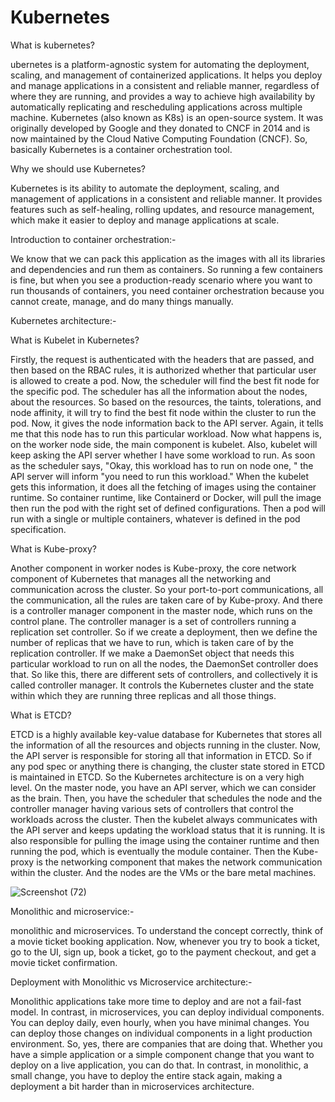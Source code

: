 # Kubernetes

What is kubernetes?

ubernetes is a platform-agnostic system for automating the deployment, scaling, and management of containerized applications. It helps you deploy and manage applications in a consistent and reliable manner, regardless of where they are running, and provides a way to achieve high availability by automatically replicating and rescheduling applications across multiple machine.
Kubernetes (also known as K8s) is an open-source system. It was originally developed by Google and they donated to CNCF in 2014 and is now maintained by the Cloud Native Computing Foundation (CNCF).
So, basically Kubernetes is a container orchestration tool.

Why we should use Kubernetes?

Kubernetes is its ability to automate the deployment, scaling, and management of applications in a consistent and reliable manner. It provides features such as self-healing, rolling updates, and resource management, which make it easier to deploy and manage applications at scale.

Introduction to container orchestration:-

We know that we can pack this application as the images with all its libraries and dependencies and run them as containers. So running a few containers is fine, but when you see a production-ready scenario where you want to run thousands of containers, you need container orchestration because you cannot create, manage, and do many things manually.

Kubernetes architecture:-

What is Kubelet in Kubernetes?

Firstly, the request is authenticated with the headers that are passed, and then based on the RBAC rules, it is authorized whether that particular user is allowed to create a pod. Now, the scheduler will find the best fit node for the specific pod. The scheduler has all the information about the nodes, about the resources. So based on the resources, the taints, tolerations, and node affinity, it will try to find the best fit node within the cluster to run the pod. Now, it gives the node information back to the API server. Again, it tells me that this node has to run this particular workload. Now what happens is, on the worker node side, the main component is kubelet. Also, kubelet will keep asking the API server whether I have some workload to run. As soon as the scheduler says, "Okay, this workload has to run on node one, " the API server will inform "you need to run this workload." When the kubelet gets this information, it does all the fetching of images using the container runtime. So container runtime, like Containerd or Docker, will pull the image then run the pod with the right set of defined configurations. Then a pod will run with a single or multiple containers, whatever is defined in the pod specification.

What is Kube-proxy?

Another component in worker nodes is Kube-proxy, the core network component of Kubernetes that manages all the networking and communication across the cluster. So your port-to-port communications, all the communication, all the rules are taken care of by Kube-proxy. And there is a controller manager component in the master node, which runs on the control plane. The controller manager is a set of controllers running a replication set controller. So if we create a deployment, then we define the number of replicas that we have to run, which is taken care of by the replication controller. If we make a DaemonSet object that needs this particular workload to run on all the nodes, the DaemonSet controller does that. So like this, there are different sets of controllers, and collectively it is called controller manager. It controls the Kubernetes cluster and the state within which they are running three replicas and all those things.

What is ETCD?

ETCD is a highly available key-value database for Kubernetes that stores all the information of all the resources and objects running in the cluster. Now, the API server is responsible for storing all that information in ETCD. So if any pod spec or anything there is changing, the cluster state stored in ETCD is maintained in ETCD. So the Kubernetes architecture is on a very high level. On the master node, you have an API server, which we can consider as the brain. Then, you have the scheduler that schedules the node and the controller manager having various sets of controllers that control the workloads across the cluster. Then the kubelet always communicates with the API server and keeps updating the workload status that it is running. It is also responsible for pulling the image using the container runtime and then running the pod, which is eventually the module container. Then the Kube-proxy is the networking component that makes the network communication within the cluster. And the nodes are the VMs or the bare metal machines.

![Screenshot (72)](https://user-images.githubusercontent.com/108757431/210139921-36746754-91d6-4b71-adbf-b707350d25a2.png)



Monolithic and microservice:-

monolithic and microservices. To understand the concept correctly, think of a movie ticket booking application. Now, whenever you try to book a ticket, go to the UI, sign up, book a ticket, go to the payment checkout, and get a movie ticket confirmation.

Deployment with Monolithic vs Microservice architecture:-

Monolithic applications take more time to deploy and are not a fail-fast model. In contrast, in microservices, you can deploy individual components. You can deploy daily, even hourly, when you have minimal changes. You can deploy those changes on individual components in a light production environment. So, yes, there are companies that are doing that. Whether you have a simple application or a simple component change that you want to deploy on a live application, you can do that. In contrast, in monolithic, a small change, you have to deploy the entire stack again, making a deployment a bit harder than in microservices architecture.
